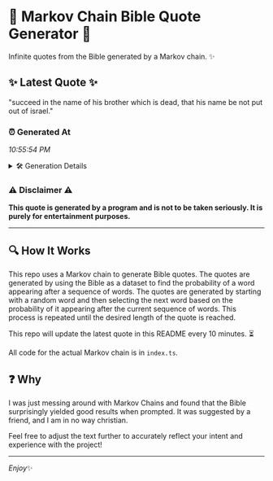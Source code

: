 # 📖 Markov Chain Bible Quote Generator 📖

Infinite quotes from the Bible generated by a Markov chain. ✨

## ✨ Latest Quote ✨
"succeed in the name of his brother which is dead, that his name be not put out of israel."

### ⏰ Generated At
*10:55:54 PM*

<details>
    <summary>🛠️ Generation Details</summary>
    <p>
        <strong>🌱 Seed:</strong> succeed<br>
        <strong>🔄 Iterations:</strong> 18<br>
        <strong>📜 Context History:</strong><br>[ succeed ]: in<br>[ succeed, in ]: the<br>[ succeed, in, the ]: name<br>[ succeed, in, the, name ]: of<br>[ succeed, in, the, name, of ]: his<br>[ succeed, in, the, name, of, his ]: brother<br>[ in, the, name, of, his, brother ]: which<br>[ the, name, of, his, brother, which ]: is<br>[ name, of, his, brother, which, is ]: dead,<br>[ of, his, brother, which, is, dead, ]: that<br>[ his, brother, which, is, dead,, that ]: his<br>[ brother, which, is, dead,, that, his ]: name<br>[ which, is, dead,, that, his, name ]: be<br>[ is, dead,, that, his, name, be ]: not<br>[ dead,, that, his, name, be, not ]: put<br>[ that, his, name, be, not, put ]: out<br>[ his, name, be, not, put, out ]: of<br>[ name, be, not, put, out, of ]: israel.<br>
    </p>
</details>

### ⚠️ Disclaimer ⚠️
**This quote is generated by a program and is not to be taken seriously. It is purely for entertainment purposes.**

---

## 🔍 How It Works

This repo uses a Markov chain to generate Bible quotes. The quotes are generated by using the Bible as a dataset to find the probability of a word appearing after a sequence of words. The quotes are generated by starting with a random word and then selecting the next word based on the probability of it appearing after the current sequence of words. This process is repeated until the desired length of the quote is reached.

This repo will update the latest quote in this README every 10 minutes. ⏳

All code for the actual Markov chain is in `index.ts`.

## ❓ Why

I was just messing around with Markov Chains and found that the Bible surprisingly yielded good results when prompted. 
It was suggested by a friend, and I am in no way christian.

Feel free to adjust the text further to accurately reflect your intent and experience with the project!

---

*Enjoy*✨
